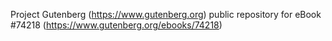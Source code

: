 Project Gutenberg (https://www.gutenberg.org) public repository for
eBook #74218 (https://www.gutenberg.org/ebooks/74218)
